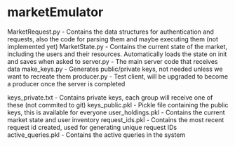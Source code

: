 # marketEmulator

MarketRequest.py - Contains the data structures for authentication and requests, also the code for parsing them and maybe executing them (not implemented yet)
MarketState.py - Contains the current state of the market, including the users and their resources. Automatically loads the state on init and saves when asked to
server.py - The main server code that receives data
make_keys.py - Generates public/private keys, not needed unless we want to recreate them
producer.py - Test client, will be upgraded to become a producer once the server is completed

keys_private.txt - Contains private keys, each group will receive one of these (not commited to git)
keys_public.pkl - Pickle file containing the public keys, this is available for everyone
user_holdings.pkl - Contains the current market state and user inventory
request_ids.pkl - Contains the most recent request id created, used for generating unique request IDs
active_queries.pkl - Contains the active queries in the system